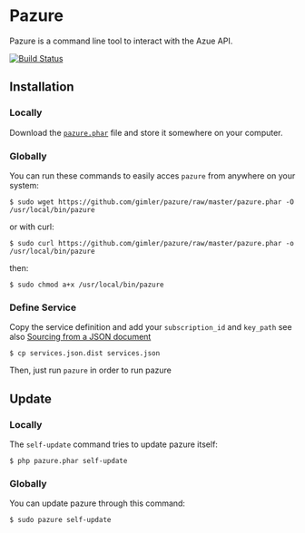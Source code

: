 Pazure
============

Pazure is a command line tool to interact with the Azue API.

[![Build Status](https://secure.travis-ci.org/gimler/pazure.png?branch=master)](http://travis-ci.org/gimler/pazure)

Installation
------------

### Locally

Download the
[`pazure.phar`](https://github.com/gimler/pazure/raw/master/pazure.phar) file and
store it somewhere on your computer.

### Globally

You can run these commands to easily acces `pazure` from anywhere on your system:

    $ sudo wget https://github.com/gimler/pazure/raw/master/pazure.phar -O /usr/local/bin/pazure

or with curl:

    $ sudo curl https://github.com/gimler/pazure/raw/master/pazure.phar -o /usr/local/bin/pazure

then:

    $ sudo chmod a+x /usr/local/bin/pazure

### Define Service

Copy the service definition and add your `subscription_id` and `key_path` see also [Sourcing from a JSON document](http://guzzlephp.org/tour/using_services.html#sourcing-from-a-json-document)

    $ cp services.json.dist services.json

Then, just run `pazure` in order to run pazure

Update
------

### Locally

The `self-update` command tries to update pazure itself:

    $ php pazure.phar self-update

### Globally

You can update pazure through this command:

    $ sudo pazure self-update

